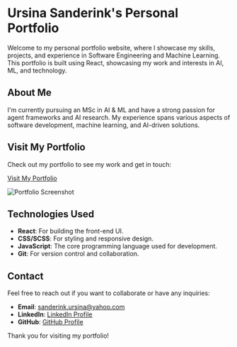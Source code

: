 # Ursina Sanderink's Personal Portfolio

Welcome to my personal portfolio website, where I showcase my skills, projects, and experience in Software Engineering and Machine Learning. This portfolio is built using React, showcasing my work and interests in AI, ML, and technology.

## About Me

I'm currently pursuing an MSc in AI & ML and have a strong passion for agent frameworks and AI research. My experience spans various aspects of software development, machine learning, and AI-driven solutions.

## Visit My Portfolio

Check out my portfolio to see my work and get in touch:

[Visit My Portfolio](https://ursinasanderink.com)

![Portfolio Screenshot](https://user-images.githubusercontent.com/70171925/170053429-e124179c-3773-4456-abc0-47b8c9235988.png)

## Technologies Used

- **React**: For building the front-end UI.
- **CSS/SCSS**: For styling and responsive design.
- **JavaScript**: The core programming language used for development.
- **Git**: For version control and collaboration.

## Contact

Feel free to reach out if you want to collaborate or have any inquiries:

- **Email**: [sanderink.ursina@yahoo.com](mailto:sanderink.ursina@yahoo.com)
- **LinkedIn**: [LinkedIn Profile](https://www.linkedin.com/in/ursina-sanderink/)
- **GitHub**: [GitHub Profile](https://github.com/sinsasanderink)

Thank you for visiting my portfolio!
